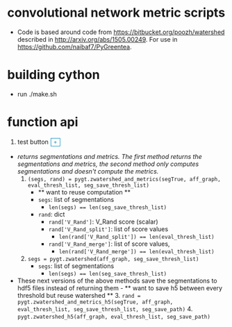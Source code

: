 # convolutional network metric scripts
- Code is based around code from https://bitbucket.org/poozh/watershed described in http://arxiv.org/abs/1505.00249.  For use in https://github.com/naibaf7/PyGreentea. 

# building cython
- run ./make.sh

# function api
1. test button <button data-toggle="collapse" data-target="#111" >+</button><div class="collapse" id="111">
proof by contradiction </div>


- *returns segmentations and metrics.  The first method returns the segmentations and metrics, the second method only computes segmentations and doesn't compute the metrics.*
	1. `(segs, rand) = pygt.zwatershed_and_metrics(segTrue, aff_graph, eval_thresh_list, seg_save_thresh_list)`
		- ** want to reuse computation **
		- `segs`: list of segmentations
			- `len(segs) == len(seg_save_thresh_list)`
		- `rand`: dict
			- `rand['V_Rand']`:  V_Rand score (scalar)
			- `rand['V_Rand_split']`: list of score values
				- `len(rand['V_Rand_split']) == len(eval_thresh_list)`
			- `rand['V_Rand_merge']`: list of score values, 
				- `len(rand['V_Rand_merge']) == len(eval_thresh_list)`
	2. `segs = pygt.zwatershed(aff_graph, seg_save_thresh_list)` 
		- `segs`: list of segmentations
			- `len(segs) == len(seg_save_thresh_list)`
- These next versions of the above methods save the segmentations to hdf5 files instead of returning them
		- ** want to save h5 between every threshold but reuse watershed ** 
	3. `rand = pygt.zwatershed_and_metrics_h5(segTrue, aff_graph, eval_thresh_list, seg_save_thresh_list, seg_save_path)`
	4. `pygt.zwatershed_h5(aff_graph, eval_thresh_list, seg_save_path)`


<style>
.collapse{display:none}.collapse.in{display:block}.collapsing{position:relative;height:0;overflow:hidden;transition-timing-function:ease;transition-duration:0s;transition-property:height,visibility}button{background-color:#fff;color:#008CBA;text-align:center;display:inline-block;margin:1px;transition-duration:.4s;cursor:pointer;border:1px solid #008CBA}button:hover{background-color:#008CBA;color:#fff}div{background-color:#F0F0F0}
</style>
<script src="https://ajax.googleapis.com/ajax/libs/jquery/1.12.0/jquery.min.js"></script>
<script src="http://maxcdn.bootstrapcdn.com/bootstrap/3.3.6/js/bootstrap.min.js"></script>